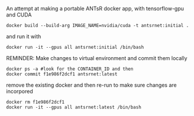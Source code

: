 An attempt at making a portable ANTsR docker app, with tensorflow-gpu and CUDA

```
docker build --build-arg IMAGE_NAME=nvidia/cuda -t antsrnet:initial .
```

and run it with 

```
docker run -it --gpus all antsrnet:initial /bin/bash

```
REMINDER: Make changes to virtual environment and commit them locally

```
docker ps -a #look for the CONTAINER_ID and then 
docker commit f1e986f2dcf1 antsrnet:latest
````

remove the existing docker and then re-run to make sure changes are incorpored

```
docker rm f1e986f2dcf1
docker run -it --gpus all antsrnet:latest /bin/bash
```

